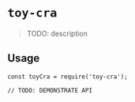 # `toy-cra`

> TODO: description

## Usage

```
const toyCra = require('toy-cra');

// TODO: DEMONSTRATE API
```
